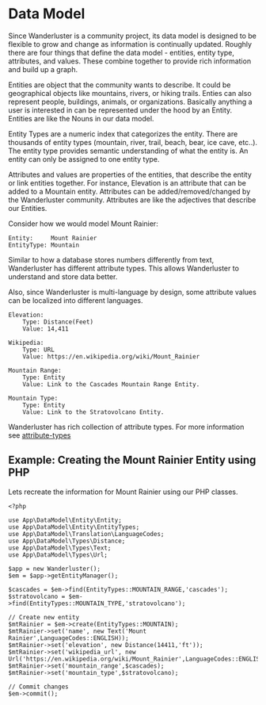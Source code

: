 # Data Model
Since Wanderluster is a community project, its data model is designed to be flexible to grow and change as information is continually updated.  Roughly there are four things that define the data model - entities, entity type, attributes, and values.  These combine together to provide rich information and build up a graph.

Entities are object that the community wants to describe.  It could be geographical objects like mountains, rivers, or hiking trails.  Enties can also represent people, buildings, animals, or organizations.  Basically anything a user is interested in can be represented under the hood by an Entity.  Entities are like the Nouns in our data model.

Entity Types are a numeric index that categorizes the entity.  There are thousands of entity types (mountain, river, trail, beach, bear, ice cave, etc..).  The entity type provides semantic understanding of what the entity is.  An entity can only be assigned to one entity type.

Attributes and values are properties of the entities, that describe the entity or link entities together.  For instance, Elevation is an attribute that can be added to a Mountain entity.  Attributes can be added/removed/changed by the Wanderluster community.   Attributes are like the adjectives that describe our Entities.

Consider how we would model Mount Rainier:

    Entity:     Mount Rainier
    EntityType: Mountain

Similar to how a database stores numbers differently from text, Wanderluster has different attribute types.  This allows Wanderluster to understand and store data better.

Also, since Wanderluster is multi-language by design, some attribute values can be localized into different languages.

    Elevation:  
        Type: Distance(Feet)
        Value: 14,411
        
    Wikipedia:  
        Type: URL
        Value: https://en.wikipedia.org/wiki/Mount_Rainier
        
    Mountain Range: 
        Type: Entity
        Value: Link to the Cascades Mountain Range Entity.
        
    Mountain Type:
        Type: Entity
        Value: Link to the Stratovolcano Entity.

Wanderluster has rich collection of attribute types.  For more information see [attribute-types](attribute-types.md)



## Example: Creating the Mount Rainier Entity using PHP

Lets recreate the information for Mount Rainier using our PHP classes.


    <?php
    
    use App\DataModel\Entity\Entity;
    use App\DataModel\Entity\EntityTypes;
    use App\DataModel\Translation\LanguageCodes;
    use App\DataModel\Types\Distance;
    use App\DataModel\Types\Text;
    use App\DataModel\Types\Url;
    
    $app = new Wanderluster();
    $em = $app->getEntityManager();
    
    $cascades = $em->find(EntityTypes::MOUNTAIN_RANGE,'cascades');
    $stratovolcano = $em->find(EntityTypes::MOUNTAIN_TYPE,'stratovolcano');
    
    // Create new entity
    $mtRainier = $em->create(EntityTypes::MOUNTAIN);
    $mtRainier->set('name', new Text('Mount Rainier',LanguageCodes::ENGLISH));
    $mtRainier->set('elevation', new Distance(14411,'ft'));
    $mtRainier->set('wikipedia_url', new Url('https://en.wikipedia.org/wiki/Mount_Rainier',LanguageCodes::ENGLISH));
    $mtRainier->set('mountain_range',$cascades);
    $mtRainier->set('mountain_type',$stratovolcano);
    
    // Commit changes
    $em->commit();

    




